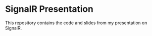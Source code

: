 # SignalR PresentationThis repository contains the code and slides from my presentation on SignalR.